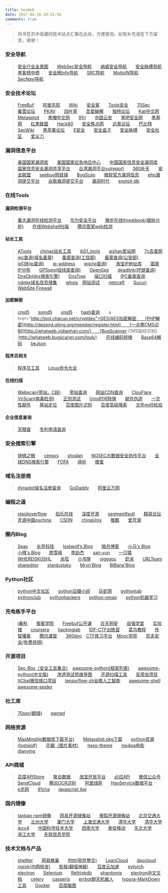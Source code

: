 ```yaml
---
title: SecWeb
date: 2017-04-10 20:24:50
comments: true
---
```

<blockquote class="blockquote-center">将书签页中收藏的技术站点汇集在此处，方便查询，如有补充请在下方留言，谢谢！</blockquote>

### 安全导航

>[安全行业全景图](http://all.aqniu.com/)　　[WebSec安全导航](http://nav.mayter.cn/index.htm)　　[纳威安全导航](http://navisec.it/)　　[安全脉搏导航](http://nav.secpulse.com/)　　[黑客榜中榜](http://www.cn-hack.cn/)　　[安全圈Info导航](http://www.anquanquan.info/)　　[SRC导航](http://www.srcsec.com/?milw0rm.cn)　　[MottoIN导航](http://www.mottoin.com/navs)　　[SecNavi导航](http://coco413.com/SecNavi/)

### 安全技术论坛
>[FreeBuf](http://www.freebuf.com/)　　[阿里先知](https://xianzhi.aliyun.com/forum/)　　[Wiki](http://wiki.ioin.in/)　　[安全客](http://bobao.360.cn/)　　[Tools安全](https://www.t00ls.net/)　　[70Sec](https://www.70sec.com/)　　[看雪论坛](http://www.pediy.com/)　　[PKAV](http://www.pkav.net/)　　[四叶草](http://lab.seclover.com/)　　[吾爱破解](http://www.52pojie.cn/)　　[独特论坛](http://www.52pojie.cn/)　　[Kali中文网](http://www.kali.org.cn/)　　[Metasploit](http://www.metasploit.cn/)　　[黑帽中文网](http://bbs.chinablackhat.com/)　　[91ri](http://www.91ri.org/)　　[中国云安](http://www.yunsec.net/)　　[黑吧安全网](http://www.myhack58.com/)　　[黑基网](http://www.hackbase.com/)　　[红黑联盟](http://www.2cto.com/)　　[Hack80](http://www.hack80.com/)　　[安全焦点网](http://www.chncto.com/)　　[远景论坛](http://bbs.pcbeta.com/)　　[巴比特](http://8btc.com/)　　[SecWiki](https://www.sec-wiki.com/)　　[黑苹果论坛](https://imac.hk/)　　[E安全](https://www.easyaq.com/)　　[安全盒子](http://www.secbox.cn/)　　[安全脉搏](https://www.secpulse.com/?navisec)　　[安全社区](http://www.secquan.org)　　[爱尖刀](http://www.ijiandao.com/)　

### 漏洞信息平台
>[美国国家漏洞库](http://nvd.nist.gov/)　　[美国国家应急响应中心](https://www.us-cert.gov/)　　[中国国家信息安全漏洞库](http://www.cnnvd.org.cn/)　　[国家信息安全漏洞共享平台](http://www.cnvd.org.cn/)　　[台湾漏洞平台vulreport](https://vulreport.net/)　　[360补天](https://butian.360.cn/)　　[安全联盟](https://www.anquan.org/)　　[seebug照妖镜](https://www.seebug.org)　　[BugScan](http://www.bugscan.net/)　　[微软官方漏洞信息](https://technet.microsoft.com/en-us/library/security/MS15-034)　　[php漏洞提交平台](https://bugs.php.net/)　　[谷歌漏洞提交平台](https://bugs.chromium.org/hosting/)　　[漏洞时代](http://0day5.com/)　　[exploit-db](https://www.exploit-db.com/)

### 在线Tools
#### 漏洞检测平台
>[重大漏洞在线检测平台](http://0day.websaas.com.cn/)　　[华为安全平台](http://sec.huawei.com/sec/web/index.do)　　[微步在线threatbook(威胁分析)](https://x.threatbook.cn/)　　[在线Webshell扫描](http://scanner.baidu.com)　　[腾讯管家web检测](http://guanjia.qq.com/online_server/webindex.html)

#### 站长工具
>[ATools](http://www.atool.org/)　　[chinaz站长工具](http://tool.chinaz.com/)　　[jb51_tools](http://tools.jb51.net/)　　[aizhan爱站网](http://www.aizhan.com/)　　[7c去查网](http://www.7c.com/)　　[ipc查询(域名备案)](http://www.icpchaxun.com/)　　[备案查询(工信部)](http://www.miitbeian.gov.cn/publish/query/indexFirst.action)　　[备案查询(公安部)](http://beian.gov.cn/portal/recordQuery)　　[ip138(ip查询)](http://www.ip138.com/)　　[ip-address](http://www.ip-adress.com/)　　[ipip(ip查询)](http://www.ipip.net/)　　[淘宝IP地址库](http://ip.taobao.com/ipSearch.php)　　[国家IP分布](http://ipblock.chacuo.net/)　　[GPSspg(经纬度查询)](http://www.gpsspg.com/)　　[OpenGps](https://www.opengps.cn/)　　[deadlink(坏链查询)](http://www.deadlinkchecker.com/)　　[DnsDb(dns搜索引擎)](https://dnsdb.io/zh-cn/search?q=)　　[DnsTree](http://www.dnstree.com/)　　[端口扫描](http://www.t1shopper.com/tools/port-scan/#)　　[IPC备案查询](http://www.beianbeian.com/)　　[robtex域名信息搜集](https://www.robtex.com/)　　[whois](https://www.who.is/)　[网站测试](http://www.17ce.com/)　　[netcraft](http://toolbar.netcraft.com/site_report?url=)　　[Sucuri WebSite Firewall](https://www.hackread.com/anonymous-launches-dark-web-chat-service/)

#### 加密解密
>[cmd5](http://www.cmd5.com/)　　[somd5](http://www.somd5.com/)　　[xmd5](http://xmd5.com/)　　[hash查询](http://cracker.offensive-security.com/index.php)　　a href="http://tool.chacuo.net/cryptdes">DES/AES加密解密　　[PHP解密](http://dezend.qiling.org/member/register.html)　　[一点寒CMS识别](http://whatweb.yidianhan.com/)　　[BugScanner CMS指纹识别](http://whatweb.bugscaner.com/look/)　　[在线编码转换](http://www.jb51.net/tools/zhuanhuan.htm)　　[Base64解码](http://www1.tc711.com/tool/BASE64.htm)　　[beJson](http://www.bejson.com/)　

#### 程序员相关
>[程序员工具](http://tool.lu/)　　[Linux命令大全](http://man.linuxde.net/)

#### 在线扫描
>[Webscan(旁站、C段)](http://www.webscan.cc/)　　[旁站查询](http://www.yougetsignal.com/tools/web-sites-on-web-server/)　　[网站CDN查询](http://www.cdnplanet.com/tools/cdnfinder/)　　[ClouFlare](http://www.crimeflare.com/cfs.html#box)　　[VirScan(病毒检测)](http://www.virscan.org/)　　[正则测试](http://regexr.com/)　　[Unix时间转换](http://www.epochconverter.com/)　　[邮件伪造](http://tool.chacuo.net/mailanonymous/)　　[一次性邮件](https://10minutemail.org/)　　[基站定位](https://www.opengps.cn/)　　[百度图片识别](http://image.baidu.com/?fr=shitu)　　[百度高级搜索](https://www.baidu.com/gaoji/advanced.html)　　[文件md5检验](http://www.cnfree.org/tools/hash.php)

#### 企业信息查询
>[天眼查](http://www.tianyancha.com/)　　[专利申请查询](http://www.soopat.com/)

### 安全搜索引擎
>[钟馗之眼](https://www.zoomeye.org/)　　[censys](https://www.censys.io/)　　[shodan](https://www.shodan.io/)　　[NOSEC大数据安全协作平台](https://nosec.org)　　[全球DNS搜索引擎](https://www.dnsdb.io/zh-cn)　　[FOFA](https://fofa.so/)　　[谛听](http://www.ditecting.com/)　　[傻蛋](https://www.oshadan.com/)

### 域名注册商
>[dynadot域名注册查询](https://www.dynadot.com/)　　[GoDaddy](https://sg.godaddy.com/)　　[阿里云万网](https://wanwang.aliyun.com)

### 编程之道
>[stackoverflow](http://stackoverflow.com/)　　[伯乐在线](http://www.jobbole.com/)　　[深度开源](http://www.open-open.com/)　　[segmentfault](https://segmentfault.com/)　　[精易论坛](http://bbs.125.la/)　　[开源中国oschina](https://www.oschina.net/)　　[CSDN](http://blog.csdn.net/)　　[chinaUnix](http://bbs.chinaunix.net/)　　[推酷](http://www.tuicool.com/)　　[爱开源](http://www.aikaiyuan.com/)

### 圈内Blog
>[Seay](http://www.cnseay.com/)　　[长亭科技](http://paper.seebug.org/)　　[lostwolf’s Blog](http://wolvez.club/)　　[暗月博客](http://www.moonsec.com/)　　[小马’s Blog](http://www.i0day.com)　　[小残’s Blog](https://www.exehack.net/)　　[廖雪峰](http://www.liaoxuefeng.com/)　　[李劼杰](http://www.lijiejie.com/)　　[san-yun](http://san-yun.iteye.com/)　　[一只猿](http://www.92ez.com/)　　[WHEREISK0SHL](http://whereisk0shl.top/)　　[余弦](http://evilcos.me/)　　[小书屋](http://www.xiaoshuwu.net/)　　[yigegou](http://www.yige.dog/)　　[虾米](http://gdd.gd/)　　[URLTeam](https://www.urlteam.org/)　　[shareditor](http://www.shareditor.com/)　　[stardustsky](http://www.stardustsky.net/)　　[Mrxn'Blog](https://www.mrxn.net/)　　[BlBana'Blog](http://drops.blbana.cc/)

### Python社区
>[python中文社区](http://www.pystyle.com/)　　[python豆瓣小组](https://www.douban.com/group/python/)　　[玩蛇网](http://www.iplaypy.com/)　　[pythontab](http://www.pythontab.com/)　　[pythonclub](http://www.pythonclub.org/)　　[pythonhackers](http://pythonhackers.com)　　[python-nmap](http://xael.org/pages/python-nmap-en.html)　　[python机器学习](http://www.jianshu.com/p/08ca72a0cf14)

### 充电练手平台
>[i春秋](http://www.ichunqiu.com/)　　[极客学院](http://www.jikexueyuan.com/)　　[Freebuf公开课](http://open.freebuf.com/)　　[合天网安](http://www.hetianlab.com/)　　[自强学堂](http://www.ziqiangxuetang.com/)　　[实验楼](https://www.shiyanlou.com/)　　[coursera](https://www.coursera.org/)　　[hackinglab](http://hackinglab.cn/)　　[IDF-CTF训练营](http://ctf.idf.cn/)　　[菜鸟教程](http://www.runoob.com/)　　[传智播客](http://www.itcast.cn/)　　[腾讯课堂](https://ke.qq.com/index.html)　　[360doc](http://www.360doc.com/)　[CTF练习平台](https://www.zhihu.com/question/30505597)　[Mooc学院](http://mooc.guokr.com/)　　[农夫安全(免费视频)](http://www.farmsec.org/portal.php)

### 开源项目
>[Sec-Box（安全工具集合）](https://github.com/tengzhangchao/Sec-Box)　[awesome-python(框架列表)](https://github.com/vinta/awesome-python)　　[awesome-python(中文版)](https://github.com/jobbole/awesome-python-cn)　　[渗透测试思维导图](https://github.com/phith0n/Mind-Map)　　[开源扫描工具](https://github.com/We5ter/Scanners-Box/blob/master/README_CN.md)　　[反爬虫项目](https://github.com/luyishisi/Anti-Anti-Spider)　　[ItChat微信接口项目](https://github.com/littlecodersh/ItChat)　　[tensorflow-zh谷歌人工智能](https://github.com/jikexueyuanwiki/tensorflow-zh)　　[awesome-shell](https://github.com/alebcay/awesome-shell)　　[awesome-spider](https://github.com/facert/awesome-spider)　　

### 社工库
>[70sec(翻墙)](http://s.70sec.com/)　　[pwned](https://haveibeenpwned.com/)

### 网络资源
>[MaxMind(ip数据库下载平台)](https://dev.maxmind.com/)　　[Metasploit pkg下载](http://osx.metasploit.com/)　　[python资源(lostwolf)](http://wolvez.club/books/)　　[花瓣（图片素材）](http://huaban.com/)　　[hexo-theme](https://hexo.io/themes/)　　[mp4pa电影](http://www.mp4pa.com/)　　[dianying](http://dianying.fm/search/)

### APi商城
>[百度APIStore](http://apistore.baidu.com/)　　[聚合数据](https://www.juhe.cn/)　　[淘宝开放平台](http://open.taobao.com/)　　[必应APi](https://datamarket.azure.com/dataset/5BA839F1-12CE-4CCE-BF57-A49D98D29A44)　　[微信公众号](https://qy.weixin.qq.com/)　　[SendCloud](http://sendcloud.sohu.com)　　[腾讯OCR识别](http://mta.qq.com/mta/ctr_index/ocr)　　[阿里绿网](https://www.aliyun.com/yundun/cs?spm=5176.bbsr242678.0.0.3WzFpE)　　[HaoService数据平台](http://www.haoservice.com/)　　[e览网](http://urls.elanw.com/)　　[91cha](http://www.91cha.com/)　　[javascript Api](https://developer.mozilla.org/zh-CN/docs/Web/API)　

### 国内镜像
>[taobao npm镜像](https://npm.taobao.org/)　　[网易开源镜像站](http://mirrors.163.com/)　　[搜狐开源镜像站](http://mirrors.sohu.com/)　　[北京交通大学](http://mirror.bjtu.edu.cn/cn/)　　[兰州大学](http://mirror.lzu.edu.cn/)　　[厦门大学](http://mirrors.xmu.edu.cn/)　　[上海交通大学](http://ftp.sjtu.edu.cn/)　　[清华大学](http://mirrors.tuna.tsinghua.edu.cn/)　　[清华大学Ipcv4](http://mirrors.4.tuna.tsinghua.edu.cn/)　　[中国科学技术大学](http://mirrors.ustc.edu.cn/ )　　[西南大学](http://linux.swu.edu.cn/swudownload/)　　[泰安移动](http://mirrors.ta139.com/)　　[东北大学](http://mirror.neu.edu.cn/)　　[浙江大学](http://mirrors.zju.edu.cn/)　　[东软信息学院](http://mirrors.neusoft.edu.cn/)

### 技术文档与产品
>[shellter](https://www.shellterproject.com/)　　[网易蜂巢](https://c.163.com/)　　[Iftttt(软件整合)](https://ifttt.com/discover)　　[LeanCloud](https://leancloud.cn/)　　[daocloud](https://www.daocloud.io/)　　[ngrok(内网转发)](https://www.ngrok.cc/)　　[影梭(翻墙神器)](http://www.iyingsuo.com/help.html)　　[百度云加速](http://su.baidu.com/)　　[pytorch](http://pytorch.org/)　　[electron](https://electron.atom.io/)　　[Selenium](http://selenium-python-zh.readthedocs.io/en/latest/index.html)　　[Rethinkdb](https://rethinkdb.com/)　　[phantomjs](http://phantomjs.org/)　　[electron中文文档](https://www.gitbook.com/book/weishuai/electron-/details)　　[celery](http://docs.jinkan.org/docs/celery/index.html)　　[casperjs](http://casperjs.org/)　　[errbot聊天机器人](http://errbot.io/en/latest/)　　[typora-MarkDown工具](https://typora.io/)　　[Docker](https://www.docker.com/get-docker)　　[百度脑图](http://naotu.baidu.com/)


